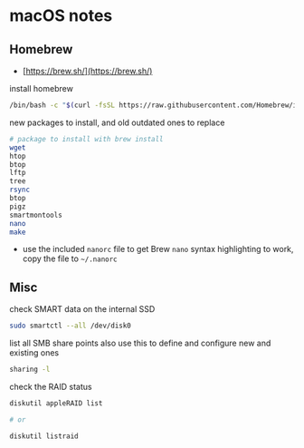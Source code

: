 # macOS notes

## Homebrew

- [https://brew.sh/](https://brew.sh/)

install homebrew

```bash
/bin/bash -c "$(curl -fsSL https://raw.githubusercontent.com/Homebrew/install/HEAD/install.sh)"
```

new packages to install, and old outdated ones to replace

```bash
# package to install with brew install
wget
htop 
btop
lftp
tree
rsync
btop
pigz
smartmontools
nano
make
```

- use the included `nanorc` file to get Brew `nano` syntax highlighting to work, copy the file to `~/.nanorc`

## Misc

check SMART data on the internal SSD

```bash
sudo smartctl --all /dev/disk0
```

list all SMB share points 
also use this to define and configure new and existing ones
```bash
sharing -l
```

check the RAID status

```bash
diskutil appleRAID list

# or

diskutil listraid
```
